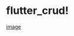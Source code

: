 # flutter_crud!


[image](https://user-images.githubusercontent.com/67984677/177428400-5e1fae53-e033-4b99-8386-fa354f3ae417.png)
